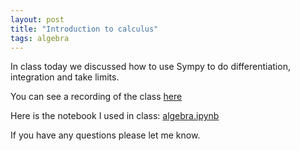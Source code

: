 ```yaml
---
layout: post
title: "Introduction to calculus"
tags: algebra
---
```


In class today we discussed how to use Sympy to do differentiation, integration
and take limits.

You can see a recording of the class [here](https://cardiff.cloud.panopto.eu/Panopto/Pages/Viewer.aspx?id=e49590c8-c9e8-42ee-94c2-b09800f7cfa6)

Here is the notebook I used in class:
[algebra.ipynb]({{site.baseurl}}/assets/nbs/2023-2024/calculus.ipynb)

If you have any questions please let me know.
